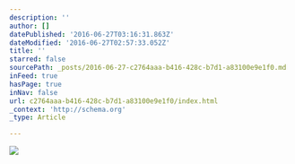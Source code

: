```yaml
---
description: ''
author: []
datePublished: '2016-06-27T03:16:31.863Z'
dateModified: '2016-06-27T02:57:33.052Z'
title: ''
starred: false
sourcePath: _posts/2016-06-27-c2764aaa-b416-428c-b7d1-a83100e9e1f0.md
inFeed: true
hasPage: true
inNav: false
url: c2764aaa-b416-428c-b7d1-a83100e9e1f0/index.html
_context: 'http://schema.org'
_type: Article

---
```

![](https://the-grid-user-content.s3-us-west-2.amazonaws.com/95bd6578-1765-4ee9-b5ce-b64a27dc76d5.jpg)